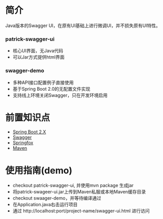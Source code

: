# 简介
Java版本的Swagger UI，在原有UI基础上进行微调UI，并不损失原有UI特性。

### patrick-swagger-ui
- 核心UI界面，无Java代码
- 可以Jar方式提供html界面

### swagger-demo
- 多种API接口配置例子直接使用
- 基于Spring Boot 2.0的无配置文件实现
- 支持线上环境关闭Swagger，只在开发环境启用

# 前置知识点
- [Spring Boot 2.X](https://spring.io/projects/spring-boot)
- [Swagger](https://swagger.io)
- [Springfox](https://github.com/springfox)
- [Maven](http://maven.apache.org)

# 使用指南(demo)
- checkout patrick-swagger-ui, 并使用mvn package 生成jar
- 将patrick-swageer-ui.jar上传到Maven私服或本地Maven缓存目录
- checkout swaager-demo，并等待编译通过
- 在Application.java右击运行项目
- 通过 http://localhost:port/project-name/swagger-ui.html 进行访问






